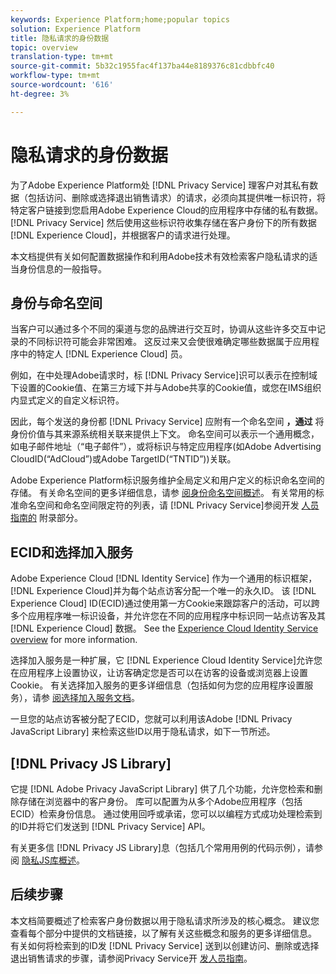 ```yaml
---
keywords: Experience Platform;home;popular topics
solution: Experience Platform
title: 隐私请求的身份数据
topic: overview
translation-type: tm+mt
source-git-commit: 5b32c1955fac4f137ba44e8189376c81cdbbfc40
workflow-type: tm+mt
source-wordcount: '616'
ht-degree: 3%

---
```



# 隐私请求的身份数据

为了Adobe Experience Platform处 [!DNL Privacy Service] 理客户对其私有数据（包括访问、删除或选择退出销售请求）的请求，必须向其提供唯一标识符，将特定客户链接到您启用Adobe Experience Cloud的应用程序中存储的私有数据。 [!DNL Privacy Service] 然后使用这些标识符收集存储在客户身份下的所有数据 [!DNL Experience Cloud]，并根据客户的请求进行处理。

本文档提供有关如何配置数据操作和利用Adobe技术有效检索客户隐私请求的适当身份信息的一般指导。

## 身份与命名空间

当客户可以通过多个不同的渠道与您的品牌进行交互时，协调从这些许多交互中记录的不同标识符可能会非常困难。 这反过来又会使很难确定哪些数据属于应用程序中的特定人 [!DNL Experience Cloud] 员。

例如，在中处理Adobe请求时，标 [!DNL Privacy Service]识可以表示在控制域下设置的Cookie值、在第三方域下并与Adobe共享的Cookie值，或您在IMS组织内显式定义的自定义标识符。

因此，每个发送的身份都 [!DNL Privacy Service] 应附有一个命名空间 **，通过** 将身份价值与其来源系统相关联来提供上下文。 命名空间可以表示一个通用概念，如电子邮件地址（“电子邮件”），或将标识与特定应用程序(如Adobe Advertising CloudID(“AdCloud”)或Adobe TargetID(“TNTID”))关联。

Adobe Experience Platform标识服务维护全局定义和用户定义的标识命名空间的存储。 有关命名空间的更多详细信息，请参 [阅身份命名空间概述](../identity-service/namespaces.md)。 有关常用的标准命名空间和命名空间限定符的列表，请 [!DNL Privacy Service]参阅开发 [人员指南的](api/appendix.md) 附录部分。

## ECID和选择加入服务

Adobe Experience Cloud [!DNL Identity Service] 作为一个通用的标识框架， [!DNL Experience Cloud]并为每个站点访客分配一个唯一的永久ID。 该 [!DNL Experience Cloud] ID(ECID)通过使用第一方Cookie来跟踪客户的活动，可以跨多个应用程序唯一标识设备，并允许您在不同的应用程序中标识同一站点访客及其 [!DNL Experience Cloud] 数据。 See the [Experience Cloud Identity Service overview](https://docs.adobe.com/content/help/zh-Hans/id-service/using/intro/overview.html) for more information.

选择加入服务是一种扩展，它 [!DNL Experience Cloud Identity Service]允许您在应用程序上设置协议，让访客确定您是否可以在访客的设备或浏览器上设置Cookie。 有关选择加入服务的更多详细信息（包括如何为您的应用程序设置服务），请参 [阅选择加入服务文档](https://docs.adobe.com/content/help/zh-Hans/id-service/using/implementation/opt-in-service/optin-overview.html)。

一旦您的站点访客被分配了ECID，您就可以利用该Adobe [!DNL Privacy JavaScript Library] 来检索这些ID以用于隐私请求，如下一节所述。

## [!DNL Privacy JS Library]

它提 [!DNL Adobe Privacy JavaScript Library] 供了几个功能，允许您检索和删除存储在浏览器中的客户身份。 库可以配置为从多个Adobe应用程序（包括ECID）检索身份信息。 通过使用回呼或承诺，您可以以编程方式成功处理检索到的ID并将它们发送到 [!DNL Privacy Service] API。

有关更多信 [!DNL Privacy JS Library]息（包括几个常用用例的代码示例），请参阅 [隐私JS库概述](js-library.md)。

## 后续步骤

本文档简要概述了检索客户身份数据以用于隐私请求所涉及的核心概念。 建议您查看每个部分中提供的文档链接，以了解有关这些概念和服务的更多详细信息。 有关如何将检索到的ID发 [!DNL Privacy Service] 送到以创建访问、删除或选择退出销售请求的步骤，请参阅Privacy Service开 [发人员指南](api/getting-started.md)。